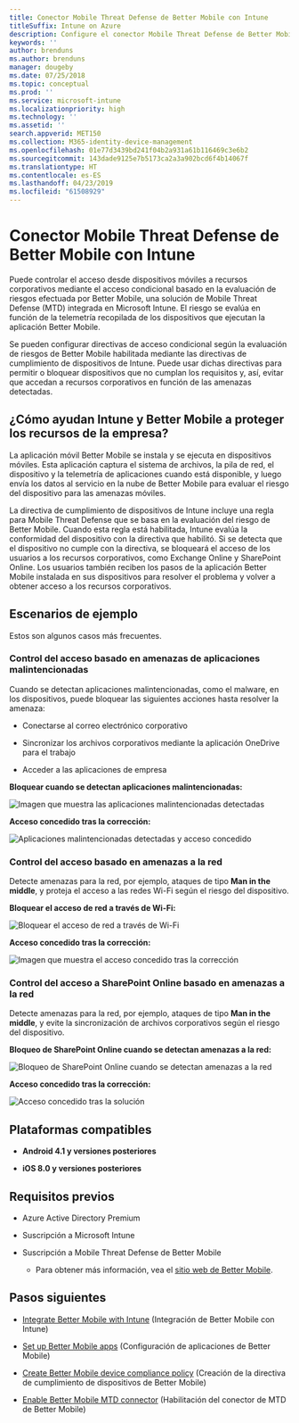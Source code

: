 ```yaml
---
title: Conector Mobile Threat Defense de Better Mobile con Intune
titleSuffix: Intune on Azure
description: Configure el conector Mobile Threat Defense de Better Mobile con Intune.
keywords: ''
author: brenduns
ms.author: brenduns
manager: dougeby
ms.date: 07/25/2018
ms.topic: conceptual
ms.prod: ''
ms.service: microsoft-intune
ms.localizationpriority: high
ms.technology: ''
ms.assetid: ''
search.appverid: MET150
ms.collection: M365-identity-device-management
ms.openlocfilehash: 01e77d3439bd241f04b2a931a61b116469c3e6b2
ms.sourcegitcommit: 143dade9125e7b5173ca2a3a902bcd6f4b14067f
ms.translationtype: HT
ms.contentlocale: es-ES
ms.lasthandoff: 04/23/2019
ms.locfileid: "61508929"
---
```

# <a name="better-mobile-threat-defense-connector-with-intune"></a>Conector Mobile Threat Defense de Better Mobile con Intune

Puede controlar el acceso desde dispositivos móviles a recursos corporativos mediante el acceso condicional basado en la evaluación de riesgos efectuada por Better Mobile, una solución de Mobile Threat Defense (MTD) integrada en Microsoft Intune. El riesgo se evalúa en función de la telemetría recopilada de los dispositivos que ejecutan la aplicación Better Mobile.

Se pueden configurar directivas de acceso condicional según la evaluación de riesgos de Better Mobile habilitada mediante las directivas de cumplimiento de dispositivos de Intune. Puede usar dichas directivas para permitir o bloquear dispositivos que no cumplan los requisitos y, así, evitar que accedan a recursos corporativos en función de las amenazas detectadas.

## <a name="how-do-intune-and-better-mobile-help-protect-your-company-resources"></a>¿Cómo ayudan Intune y Better Mobile a proteger los recursos de la empresa?

La aplicación móvil Better Mobile se instala y se ejecuta en dispositivos móviles. Esta aplicación captura el sistema de archivos, la pila de red, el dispositivo y la telemetría de aplicaciones cuando está disponible, y luego envía los datos al servicio en la nube de Better Mobile para evaluar el riesgo del dispositivo para las amenazas móviles.

La directiva de cumplimiento de dispositivos de Intune incluye una regla para Mobile Threat Defense que se basa en la evaluación del riesgo de Better Mobile. Cuando esta regla está habilitada, Intune evalúa la conformidad del dispositivo con la directiva que habilitó. Si se detecta que el dispositivo no cumple con la directiva, se bloqueará el acceso de los usuarios a los recursos corporativos, como Exchange Online y SharePoint Online. Los usuarios también reciben los pasos de la aplicación Better Mobile instalada en sus dispositivos para resolver el problema y volver a obtener acceso a los recursos corporativos.

## <a name="sample-scenarios"></a>Escenarios de ejemplo

Estos son algunos casos más frecuentes.

### <a name="control-access-based-on-threats-from-malicious-apps"></a>Control del acceso basado en amenazas de aplicaciones malintencionadas

Cuando se detectan aplicaciones malintencionadas, como el malware, en los dispositivos, puede bloquear las siguientes acciones hasta resolver la amenaza:

-   Conectarse al correo electrónico corporativo

-   Sincronizar los archivos corporativos mediante la aplicación OneDrive para el trabajo

-   Acceder a las aplicaciones de empresa

**Bloquear cuando se detectan aplicaciones malintencionadas:**

![Imagen que muestra las aplicaciones malintencionadas detectadas](./media/better_mobile_maliciousapps_blocked.png)

**Acceso concedido tras la corrección:**

![Aplicaciones malintencionadas detectadas y acceso concedido](./media/better_mobile_maliciousapps_unblocked.png)

### <a name="control-access-based-on-threat-to-network"></a>Control del acceso basado en amenazas a la red

Detecte amenazas para la red, por ejemplo, ataques de tipo **Man in the middle**, y proteja el acceso a las redes Wi-Fi según el riesgo del dispositivo.

**Bloquear el acceso de red a través de Wi-Fi:**

![Bloquear el acceso de red a través de Wi-Fi](./media/better_mobile_network_wifi_blocked.png)

**Acceso concedido tras la corrección:**

![Imagen que muestra el acceso concedido tras la corrección](./media/better_mobile_network_wifi_unblocked.png)

### <a name="control-access-to-sharepoint-online-based-on-threat-to-network"></a>Control del acceso a SharePoint Online basado en amenazas a la red

Detecte amenazas para la red, por ejemplo, ataques de tipo **Man in the middle**, y evite la sincronización de archivos corporativos según el riesgo del dispositivo.

**Bloqueo de SharePoint Online cuando se detectan amenazas a la red:**

![Bloqueo de SharePoint Online cuando se detectan amenazas a la red](./media/better_mobile_network_spo_blocked.png)

**Acceso concedido tras la corrección:**

![Acceso concedido tras la solución](./media/better_mobile_network_spo_unblocked.png)

## <a name="supported-platforms"></a>Plataformas compatibles

-   **Android 4.1 y versiones posteriores**

-   **iOS 8.0 y versiones posteriores**

## <a name="prerequisites"></a>Requisitos previos

-   Azure Active Directory Premium

-   Suscripción a Microsoft Intune

-   Suscripción a Mobile Threat Defense de Better Mobile

    -   Para obtener más información, vea el [sitio web de Better Mobile](https://www.better.mobi/).

## <a name="next-steps"></a>Pasos siguientes

- [Integrate Better Mobile with Intune](better-mobile-mtd-connector-integration.md) (Integración de Better Mobile con Intune)

- [Set up Better Mobile apps](mtd-apps-ios-app-configuration-policy-add-assign.md) (Configuración de aplicaciones de Better Mobile)

- [Create Better Mobile device compliance policy](mtd-device-compliance-policy-create.md) (Creación de la directiva de cumplimiento de dispositivos de Better Mobile)

- [Enable Better Mobile MTD connector](mtd-connector-enable.md) (Habilitación del conector de MTD de Better Mobile)
